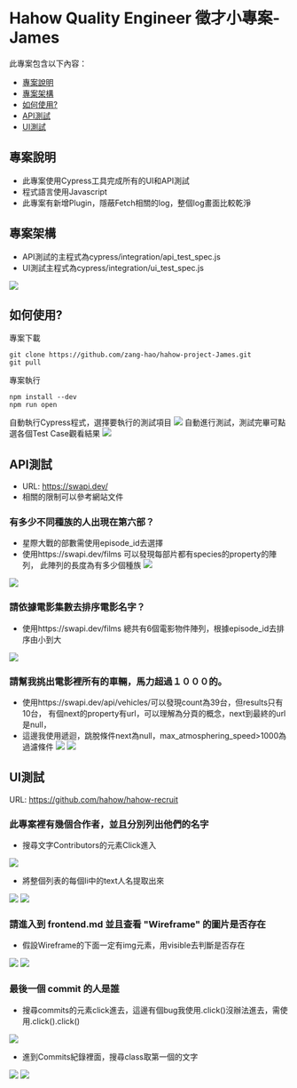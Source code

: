 # Hahow Quality Engineer 徵才小專案-James

此專案包含以下內容：
* [專案說明](#專案說明)
* [專案架構](#專案架構)
* [如何使用?](#如何使用?)
* [API測試](#API測試)
* [UI測試](#UI測試)

## 專案說明

* 此專案使用Cypress工具完成所有的UI和API測試
* 程式語言使用Javascript
* 此專案有新增Plugin，隱蔽Fetch相關的log，整個log畫面比較乾淨

## 專案架構

* API測試的主程式為cypress/integration/api_test_spec.js
* UI測試主程式為cypress/integration/ui_test_spec.js

![](https://i.imgur.com/mQ9vWEA.png)

## 如何使用?
專案下載
```
git clone https://github.com/zang-hao/hahow-project-James.git
git pull
```
專案執行
```
npm install --dev
npm run open
```
自動執行Cypress程式，選擇要執行的測試項目
![](https://i.imgur.com/cVH7ZM2.png)
自動進行測試，測試完畢可點選各個Test Case觀看結果
![](https://i.imgur.com/JpFVIUI.png)



## API測試
* URL: https://swapi.dev/
* 相關的限制可以參考網站文件

### 有多少不同種族的人出現在第六部？
* 星際大戰的部數需使用episode_id去選擇
* 使用https://swapi.dev/films 可以發現每部片都有species的property的陣列，
  此陣列的長度為有多少個種族
![](https://i.imgur.com/C4OG7ty.png)

![](https://i.imgur.com/dymEbpa.png)

### 請依據電影集數去排序電影名字？
* 使用https://swapi.dev/films 總共有6個電影物件陣列，根據episode_id去排序由小到大

![](https://i.imgur.com/IS76Ejd.png)

### 請幫我挑出電影裡所有的車輛，馬力超過１０００的。
* 使用https://swapi.dev/api/vehicles/可以發現count為39台，但results只有10台，
有個next的property有url，可以理解為分頁的概念，next到最終的url是null，
* 這邊我使用遞迴，跳脫條件next為null，max_atmosphering_speed>1000為過濾條件
![](https://i.imgur.com/hXp8aUJ.png)
![](https://i.imgur.com/W0ViQDD.png)

## UI測試
URL: https://github.com/hahow/hahow-recruit
### 此專案裡有幾個合作者，並且分別列出他們的名字
* 搜尋文字Contributors的元素Click進入

![](https://i.imgur.com/LBTTKQZ.png)

* 將整個列表的每個li中的text人名提取出來

![](https://i.imgur.com/qRWWa35.png)
![](https://i.imgur.com/I7A9BCF.png)

### 請進入到 frontend.md 並且查看 "Wireframe" 的圖片是否存在

* 假設Wireframe的下面一定有img元素，用visible去判斷是否存在

![](https://i.imgur.com/oLVds5L.png)
![](https://i.imgur.com/490ILDs.png)

### 最後一個 commit 的人是誰
* 搜尋commits的元素click進去，這邊有個bug我使用.click()沒辦法進去，需使用.click().click()
 
![](https://i.imgur.com/MPakktH.png)
* 進到Commits紀錄裡面，搜尋class取第一個的文字

![](https://i.imgur.com/lGqTVNw.png)
![](https://i.imgur.com/wBHgH6O.png)

